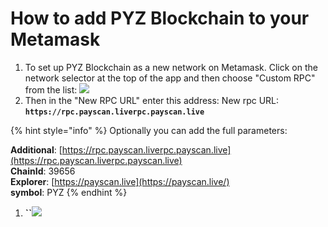 # How to add PYZ Blockchain to your Metamask

1. To set up PYZ Blockchain as a new network on Metamask. Click on the network selector at the top of the app and then choose "Custom RPC" from the list:   ![](.gitbook/assets/etz1%20%281%29.png)  
2. Then in the "New RPC URL" enter this address: New rpc URL: **`https://rpc.payscan.liverpc.payscan.live`**

{% hint style="info" %}
Optionally you can add the full parameters:

**Additional**: [https://rpc.payscan.liverpc.payscan.live](https://rpc.payscan.liverpc.payscan.live)  
**ChainId**: 39656  
**Explorer**: [https://payscan.live](https://payscan.live/)  
**symbol**: PYZ
{% endhint %}

1. **\`\`**![](.gitbook/assets/ez2.png)

